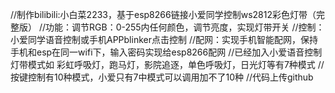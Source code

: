 //制作bilibili:小白菜2233，基于esp8266链接小爱同学控制ws2812彩色灯带（完整版）
//功能：调节RGB：0-255内任何颜色，调节亮度，实现灯带开关
//控制：小爱同学语音控制或手机APPblinker点击控制
//配网：实现手机智能配网，保持手机和esp在同一wifi下，输入密码实现给esp8266配网
//已经加入小爱语音控制灯带模式如 彩虹呼吸灯，跑马灯，影院追逐，单色呼吸灯，日光灯等有7种模式
//按键控制有10种模式，小爱只有7中模式可以调用加不了10种
//代码上传github
